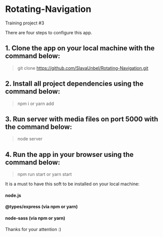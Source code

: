# Rotating-Navigation

Training project #3

There are four steps to configure this app.

## 1. Clone the app on your local machine with the command below:

> git clone https://github.com/SlavaUnbel/Rotating-Navigation.git

## 2. Install all project dependencies using the command below:

> npm i
> or
> yarn add

## 3. Run server with media files on port 5000 with the command below:

> node server

## 4. Run the app in your browser using the command below:

> npm run start
> or
> yarn start

It is a must to have this soft to be installed on your local machine:

#### node.js

#### @types/express (via npm or yarn)

#### node-sass (via npm or yarn)

Thanks for your attention :)

